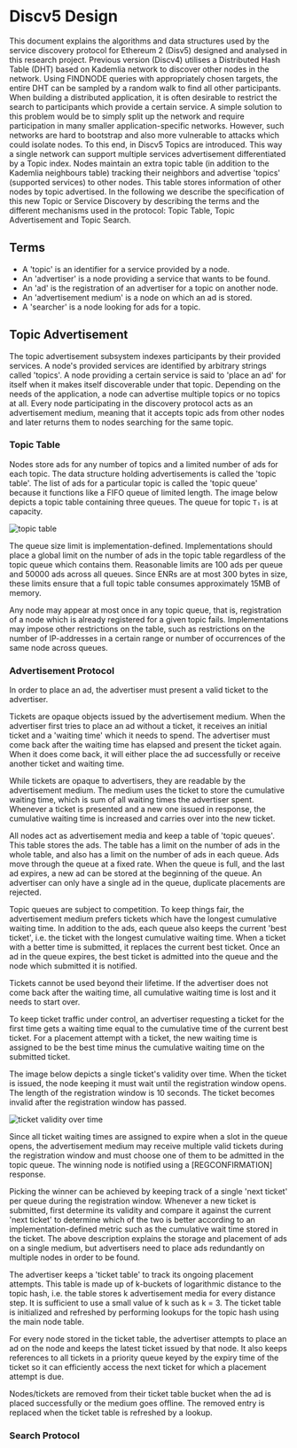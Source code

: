 # Discv5 Design

This document explains the algorithms and data structures used by the service discovery protocol for Ethereum 2 (Disv5) designed and analysed in this research project.
Previous version (Discv4) utilises a Distributed Hash Table (DHT) based on Kademlia network to discover other nodes in the network. 
Using FINDNODE queries with appropriately chosen targets, the entire DHT can be sampled by a random walk to find all other participants. 
When building a distributed application, it is often desirable to restrict the search to participants which provide a certain service. 
A simple solution to this problem would be to simply split up the network and require participation in many smaller application-specific networks. 
However, such networks are hard to bootstrap and also more vulnerable to attacks which could isolate nodes.
To this end, in Discv5 Topics are introduced. This way a single network can support multiple services advertisement differentiated by a Topic index.
Nodes maintain an extra topic table (in addition to the Kademlia neighbours table) tracking their neighbors and advertise 'topics' (supported services) to other nodes.
This table stores information of other nodes by topic advertised.
In the following we describe the specification of this new Topic or Service Discovery by describing the terms and the different mechanisms used in the protocol: Topic Table, Topic Advertisement and Topic Search.

## Terms

* A 'topic' is an identifier for a service provided by a node.
* An 'advertiser' is a node providing a service that wants to be found.
* An 'ad' is the registration of an advertiser for a topic on another node.
* An 'advertisement medium' is a node on which an ad is stored.
* A 'searcher' is a node looking for ads for a topic.

## Topic Advertisement

The topic advertisement subsystem indexes participants by their provided services. A
node's provided services are identified by arbitrary strings called 'topics'. A node
providing a certain service is said to 'place an ad' for itself when it makes itself
discoverable under that topic. Depending on the needs of the application, a node can
advertise multiple topics or no topics at all. Every node participating in the discovery
protocol acts as an advertisement medium, meaning that it accepts topic ads from other
nodes and later returns them to nodes searching for the same topic.

### Topic Table

Nodes store ads for any number of topics and a limited number of ads for each topic. The
data structure holding advertisements is called the 'topic table'. The list of ads for a
particular topic is called the 'topic queue' because it functions like a FIFO queue of
limited length. The image below depicts a topic table containing three queues. The queue
for topic `T₁` is at capacity.

![topic table](./img/topic-queue-diagram.png)

The queue size limit is implementation-defined. Implementations should place a global
limit on the number of ads in the topic table regardless of the topic queue which contains
them. Reasonable limits are 100 ads per queue and 50000 ads across all queues. Since ENRs
are at most 300 bytes in size, these limits ensure that a full topic table consumes
approximately 15MB of memory.

Any node may appear at most once in any topic queue, that is, registration of a node which
is already registered for a given topic fails. Implementations may impose other
restrictions on the table, such as restrictions on the number of IP-addresses in a certain
range or number of occurrences of the same node across queues.

### Advertisement Protocol

In order to place an ad, the advertiser must present a valid ticket to the advertiser.

Tickets are opaque objects issued by the advertisement medium. When the advertiser first tries to place an ad without a ticket, it receives an initial ticket and a 'waiting time' which it needs to spend. The advertiser must come back after the waiting time has elapsed and present the ticket again. When it does come back, it will either place the ad successfully or receive another ticket and waiting time.

While tickets are opaque to advertisers, they are readable by the advertisement medium. The medium uses the ticket to store the cumulative waiting time, which is sum of all waiting times the advertiser spent. Whenever a ticket is presented and a new one issued in response, the cumulative waiting time is increased and carries over into the new ticket.

All nodes act as advertisement media and keep a table of 'topic queues'. This table stores the ads. The table has a limit on the number of ads in the whole table, and also has a limit on the number of ads in each queue. Ads move through the queue at a fixed rate. When the queue is full, and the last ad expires, a new ad can be stored at the beginning of the queue. An advertiser can only have a single ad in the queue, duplicate placements are rejected.

Topic queues are subject to competition. To keep things fair, the advertisement medium prefers tickets which have the longest cumulative waiting time. In addition to the ads, each queue also keeps the current 'best ticket', i.e. the ticket with the longest cumulative waiting time. When a ticket with a better time is submitted, it replaces the current best ticket. Once an ad in the queue expires, the best ticket is admitted into the queue and the node which submitted it is notified.

Tickets cannot be used beyond their lifetime. If the advertiser does not come back after the waiting time, all cumulative waiting time is lost and it needs to start over.

To keep ticket traffic under control, an advertiser requesting a ticket for the first time gets a waiting time equal to the cumulative time of the current best ticket. For a placement attempt with a ticket, the new waiting time is assigned to be the best time minus the cumulative waiting time on the submitted ticket.

The image below depicts a single ticket's validity over time. When the ticket is issued,
the node keeping it must wait until the registration window opens. The length of the
registration window is 10 seconds. The ticket becomes invalid after the registration
window has passed.

![ticket validity over time](./img/ticket-validity.png)

Since all ticket waiting times are assigned to expire when a slot in the queue opens, the
advertisement medium may receive multiple valid tickets during the registration window and
must choose one of them to be admitted in the topic queue. The winning node is notified
using a [REGCONFIRMATION] response.

Picking the winner can be achieved by keeping track of a single 'next ticket' per queue
during the registration window. Whenever a new ticket is submitted, first determine its
validity and compare it against the current 'next ticket' to determine which of the two is
better according to an implementation-defined metric such as the cumulative wait time
stored in the ticket.
The above description explains the storage and placement of ads on a single medium, but advertisers need to place ads redundantly on multiple nodes in order to be found.

The advertiser keeps a 'ticket table' to track its ongoing placement attempts. This table is made up of k-buckets of logarithmic distance to the topic hash, i.e. the table stores k advertisement media for every distance step. It is sufficient to use a small value of k such as k = 3. The ticket table is initialized and refreshed by performing lookups for the topic hash using the main node table.

For every node stored in the ticket table, the advertiser attempts to place an ad on the node and keeps the latest ticket issued by that node. It also keeps references to all tickets in a priority queue keyed by the expiry time of the ticket so it can efficiently access the next ticket for which a placement attempt is due.

Nodes/tickets are removed from their ticket table bucket when the ad is placed successfully or the medium goes offline. The removed entry is replaced when the ticket table is refreshed by a lookup.

### Search Protocol
